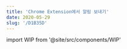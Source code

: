 ```yaml
---
title: 'Chrome Extension에서 알림 보내기'
date: 2020-05-29
slug: '/D1B35D'
---
```


import WIP from '@site/src/components/WIP'

<WIP />
